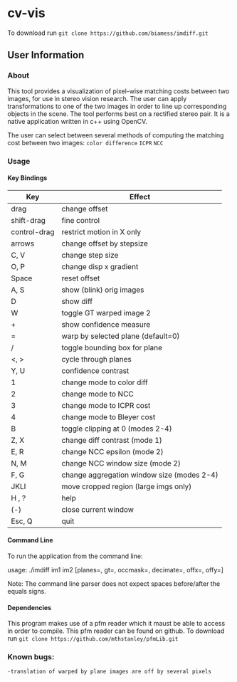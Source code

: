 # cv-vis

To download run `git clone https://github.com/biamess/imdiff.git`

## User Information

### About

This tool provides a visualization of pixel-wise matching costs between two images, for use in stereo vision research. The user can apply transformations to one of the two images in order to line up corresponding objects in the scene. The tool performs best on a rectified stereo pair. It is a native application written in c++ using OpenCV. 

The user can select between several methods of computing the matching cost between two images: 
`color difference`
`ICPR`
`NCC`

### Usage

#### Key Bindings

| Key           | Effect                                   |
|---------------|------------------------------------------|
|drag           |change offset                             |
|shift-drag     |fine control                              |
|control-drag   |restrict motion in X only                 |
|arrows         |change offset by stepsize                 |
|C, V           |change step size                          |
|O, P           |change disp x gradient                    |
|Space          |reset offset                              |
|A, S           |show (blink) orig images                  |
|D              |show diff                                 |
|W              |toggle GT warped image 2                  |
|+              |show confidence measure                   |
|=              |warp by selected plane (default=0)        |
|/              |toggle bounding box for plane             |
|<, >           |cycle through planes                      |
|Y, U           |confidence contrast                       |
|1              |change mode to color diff                 |
|2              |change mode to NCC                        |
|3              |change mode to ICPR cost                  |
|4              |change mode to Bleyer cost                |
|B              |toggle clipping at 0 (modes 2-4)          |
|Z, X           |change diff contrast (mode 1)             |
|E, R           |change NCC epsilon (mode 2)               |
|N, M           |change NCC window size (mode 2)           |
|F, G           |change aggregation window size (modes 2-4)|
|JKLI           |move cropped region (large imgs only)     |
|H , ?          |help                                      |
|(-)            |close current window                      |
|Esc, Q         |quit                                      |

#### Command Line

To run the application from the command line:

usage: ./imdiff im1 im2 [planes=, gt=, occmask=, decimate=, offx=, offy=]

Note: The command line parser does not expect spaces before/after the equals signs. 

#### Dependencies

This program makes use of a pfm reader which it maust be able to access in order to compile. This pfm reader can be found on github. To download run `git clone https://github.com/mthstanley/pfmLib.git`

### Known bugs:
	-translation of warped by plane images are off by several pixels 

 

